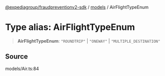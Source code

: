 [@expediagroup/fraudpreventionv2-sdk](../../index.md) / [models](../index.md) / AirFlightTypeEnum

# Type alias: AirFlightTypeEnum

> **AirFlightTypeEnum**: `"ROUNDTRIP"` \| `"ONEWAY"` \| `"MULTIPLE_DESTINATION"`

## Source

models/Air.ts:84
